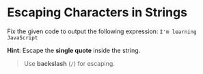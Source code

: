 # Escaping Characters in Strings

Fix the given code to output the following expression: `I'm learning JavaScript`

**Hint**: Escape the **single quote** inside the string.

>Use **backslash** (`/`) for escaping.